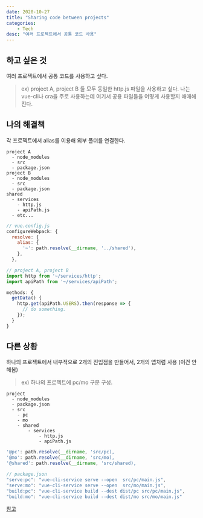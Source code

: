 ```yaml
---
date: 2020-10-27
title: "Sharing code between projects"
categories: 
    - Tech
desc: "여러 프로젝트에서 공통 코드 사용"
---
```


## 하고 싶은 것

여러 프로젝트에서 공통 코드를 사용하고 싶다.

> ex) project A, project B 둘 모두 동일한 http.js 파일을 사용하고 싶다.
> 나는 vue-cli나 cra을 주로 사용하는데 여기서 공용 파일들을 어떻게 사용할지 애매해진다.

## 나의 해결책

각 프로젝트에서 alias를 이용해 외부 폴더를 연결한다.

```
project A
  - node_modules
  - src
  - package.json
project B
  - node_modules
  - src
  - package.json
shared
  - services
    - http.js
    - apiPath.js
  - etc...
```


```js
// vue.config.js
configureWebpack: {
  resolve: {
    alias: {
      '~': path.resolve(__dirname, '../shared'),
    },
  },
```

```js
// project A, project B
import http from '~/services/http';
import apiPath from '~/services/apiPath';

methods: {
  getData() {
    http.get(apiPath.USERS).then(response => {
      // do something.
    });
  }
}
```

## 다른 상황

하나의 프로젝트에서 내부적으로 2개의 진입점을 만들어서, 2개의 앱처럼 사용 (이건 안해봄)
> ex) 하나의 프로젝트에 pc/mo 구분 구성.

```
project
  - node_modules
  - package.json
  - src
    - pc
    - mo
    - shared
        - services
            - http.js
            - apiPath.js
```

```js
'@pc': path.resolve(__dirname, 'src/pc),
'@mo': path.resolve(__dirname, 'src/mo),
'@shared': path.resolve(__dirname, 'src/shared),
```

```js
// package.json
"serve:pc": "vue-cli-service serve --open  src/pc/main.js",
"serve:mo": "vue-cli-service serve --open  src/mo/main.js",
"build:pc": "vue-cli-service build --dest dist/pc src/pc/main.js",
"build:mo": "vue-cli-service build --dest dist/mo src/mo/main.js"
```

[참고](https://stackoverflow.com/questions/54761154/sharing-assets-and-components-between-vue-projects)